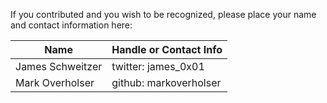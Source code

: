 If you contributed and you wish to be recognized, please place your name and contact information here:

|Name                         |Handle or Contact Info    |
|-----------------------------|--------------------------|
|James Schweitzer             |twitter: james_0x01       |
|Mark Overholser              |github: markoverholser    |
